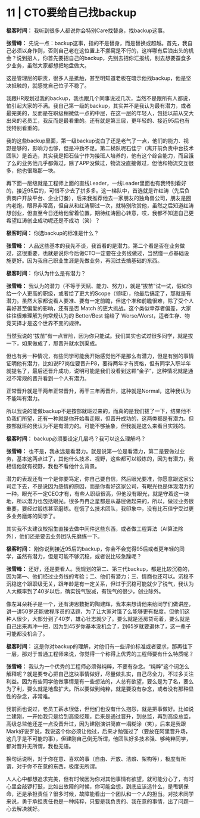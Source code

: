 # 11 | CTO要给自己找backup
**极客时间：** 我听到很多人都说你会特别Care找替身，找backup这事。

**张雪峰：** 先说一点：backup这事，指的不是替身，而是替换或超越。首先，我自己必须以身作则，否则自己老在这位置上不挪窝是不行的，这样哪有后浪出头的机会？说到招人，你首先要招自己的backup，先别去招你汇报线，别去想要蚕食多少业务，虽然大家都想把地盘做大。

这是管理层的职责，很多人是抵触，甚至明知道老板在暗示他找backup，他是坚决抵触的，就感觉自己位子不稳了。

我跟HR规划过我的backup，我也跟几个同事说过几次，当然不是跟所有人都说，怕引起大家的不满。我自己第一级的backup，其实并不是我认为最有潜力，或者最完美的，反而是在职级稍微低一点的中层，在这一层的年轻人，包括以前从交大出来的老员工，我反而是最看重的。还有就是第三层，更年轻的、接近95后也有我特别看重的。

我的这些backup里面，第一级backup说白了还是老气了一点，他们的能力、视野是够的，影响力也够，但是冲劲不足。第二梯队呢石佳宁（离开前负责中台技术团队）是首选，其实我是把石佳宁作为接班人培养的，他有这个综合能力，而且饿了么的业务他几乎都做过，除了APP没做过，物流没直接做过，但他和物流交互很多，他也很熟那一块。

再下面一层级就是工程师上面的直线Leader，一线Leader里面也有我特别看好的，接近95后的，可惜不少去了拼多多。这一梯队中，首选就是许红涛（先后负责商户开放平台、企业订餐），后来我推荐他去一家朋友的独角兽公司，朋友是圈内老炮，眼界非常高，但自从和红涛聊过一次，就特别欣赏他，虽然之后知道红涛想创业，但直至今日还给他留着位置，期待红涛回心转意，哎，我都不知道自己更希望红涛创业成功呢还是不成功（笑）？

**极客时间：** 你选backup的标准是什么？

**张雪峰：** 人品这些基本的我先不谈，我首看的是潜力。第二个看是否在业务做过，这很重要，也就是说你今后做CTO一定要在业务线做过，当然懂一点基础设施更好。因为我自己职业生涯是先做业务，再回过去搞基础的东西。

**极客时间：** 你认为什么是有潜力？

**张雪峰：** 我认为的潜力（不等于天赋、能力、努力），就是“拔苗”试一试，假如你给一个人更高的职级，或者给了更大的Scope（领域），他最后搞定了，那就是有潜力。虽然大家都说看人要准、要有一定前瞻，但这个准和前瞻很难，除了受个人喜好甚至偏爱的影响，还有是否 Match 的更大挑战。这个类似幸存者偏差，大家往往很难理解为何常规认为的 Better/Best 输给了 Worse/Worst，适者生存、物竞天择才是这个世界不变的规律。

当然我说的“拔苗”有一点冒险，因为你只能试。我们其实也试过很多同学，就是拔一下，如果做成了，那晋升就水到渠成。

但也有另一种情况，有些同学可能我开始感觉他不是那么有潜力，但是有别的事情证明他有潜力，比如说P7岗位要晋升P8，要待两年才有资格，但有同学入职半年就提名了，最后还晋升成功，说明可能是我们没看到这颗“金子”，这种情况就是通过不常规的晋升看到一个人有潜力。

正常晋升就是干两年正常晋升，再干三年再晋升，这种就是Normal，这种我认为不能叫有潜力。

所以我说的能做backup不是按部就班过来的，而真的是我们拔了一下，结果他不负我们所望，还有一种就是你开始看走眼，但晋升成功的，这两类都是有潜力。但按部就班的我认为不是有潜力的。可能不够抽象，但我就是这么来看且实践的。

**极客时间：** backup必须要设定几层吗？我可以这么理解吗？

**张雪峰：** 也不是，我永远是看潜力。就是说第一位是看潜力，第二是要做过业务，基本这两点过了，其他什么技术、视野，这些都可以锻炼的，因为有潜力，我相信他就有视野，我也不看他什么背景。

潜力的表现还有一个是你要笃定，你自己要自信，然后眼光要准，你愿意跟这家公司走下去，不是说因为感情的原因，而是你看好这家公司，有眼光也是体现潜力的一种。眼光不一定CEO才有，有些人职级很高，但他没有眼光，就是守着这一块地，所以潜力也包括眼光。很多冉冉之星都是从基层做起来的，所以，做过业务很重要，要经过锻炼甚至磨练。在饿了么技术团队，我印象中，没有比石佳宁受过更多业务磨炼的同学了。

其实我不太建议校招生直接去做中间件这些东西，或者做工程算法（AI算法除外），他们还是要去业务团队先磨练一下。

**极客时间：** 刚你说到接近95后的backup，你会不会觉得95后或者更年轻的同学，虽然有潜力，但是可能不够沉稳，或者说比较急躁呢？

**张雪峰：** 还好，还是要看人。我规划的第二、第三代backup，都是比较沉稳的，因为第一、他们经过业务线的考验；二、他们有潜力；三、情商也还可以。沉稳不沉稳这个跟职级无关，跟年龄是有一定关系，但过于沉稳可能就少了锐气，我认为人大概率到了40岁以后，确实锐气锐减，有锐气的很少，创业除外。

像左耳朵耗子是一个，还有涛思数据的陶建辉，我本来想请他来给同学们做讲座，讲一讲50岁还能做程序员的话题，为了让大家对饿了么能够更有黏度。但他们这种人很少，大部分到了40岁，雄心壮志就少了。要么就是还房贷苟着，要么就是自己出来再冲一把，因为到45岁你基本没机会了，到65岁就要退休了，这一辈子可能都没机会了。

**极客时间：** 这是你对backup的理解，对他们有一些评价标准或者要求，那再往下一层，那对于普通工程师来说，你觉得一个称得上优秀的工程师要有什么特质呢？

**张雪峰：** 我认为一个优秀的工程师必须得纯粹，不要有杂念。“纯粹”这个词怎么解释呢？就是要专心把自己这块事情做好，尽量做扎实，自己尽全力，不过多关注利益。因为有些同学他做事情是有一些想法的，人总有欲望，要么是为了名，要么为了利，要么就是地盘扩大。所以要做到纯粹，就是要没有杂念，或者没有那种显性的杂念，非常难。

我前面也说过，老员工薪水很低，但他们也没有什么抱怨，就是把事做好。比如说兰建刚，一开始我只是给到高级经理，后来是通过晋升，到总监，再到高级总监，高级总监他还差一点没晋升过，因为建刚演讲简直一塌糊涂（笑），后来是我跟Mark好说歹说，我说这个你必须让他过，后来才勉强过了（要放在阿里晋升场，这几乎是不可能的事），但建刚自己倒无所谓，他团队好多技术强、够纯粹同学，都对晋升无所谓，我也无语。

换句话说啊，对于你在意、喜欢的事（自由、开放、洁癖、架构等），极度有所谓，对于你不在意的东西，极度无所谓。

人人心中都想追求完美，但有时候因为你对其他事情有欲望，就可能分心了，有时心里会敲锣打鼓，比如出故障的时候，你可能会想，到底应该选什么，是甩锅保命，还是承担责任？很多时候，故障能看出一个团队和一个人的担当。对技术同学来说，勇于承担责任也是一种纯粹，只要是我负责的、我在意的事情，出了问题一心去解决就好。